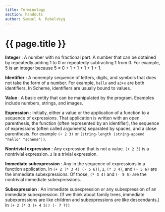 ```yaml
---
title: Terminology
section: handouts
author: Samuel A. Rebelskyg
---
```

# {{ page.title }}

**Integer**
  : A number with no fractional part.  A number that can be obtained by repeatedly adding 1 to 0 or repeatedly subtracting 1 from 0.  For example, 5 is an integer because 5 = 0 + 1 + 1 + 1 + 1 + 1.

**Identifier**
  : A nonempty sequence of letters, digits, and symbols that does not take the form of a number.  For example, `hello` and `a3+x` are both identifiers.  In Scheme, identifiers are usually bound to values.

**Value**
  : A basic entity that can be manipulated by the program.  Examples include numbers, 
    strings, and images.

**Expression**
  : Initially, either a value or the application of a function to
    a sequence of expressions.  That application is written with
    an open parenthesis, the function (often represented by an
    identifier), the sequence of expressions (often called arguments)
    separated by spaces, and a close parenthesis.  For example `(+ 2 3)`
    or `(string-length (string-append "hello" "scheme"))`.

**Nontrivial expression**
  : Any expression that is not a value.  `(+ 2 3)` is a nontrivial
  expression.  `2` is a trivial expression.

**Immediate subexpression**
  : Any in the sequence of expressions in a function application.
    In `(+ 2 (* 3 4) (- 5 6))`, `2`, `(* 3 4)`, and `(- 5 6)` are
    the immediate subexpressions.  Of those, `(* 3 4)` and
    `(- 5 6)` are the nontrivial immediate subexpressions.

**Subexpression**
  : An immediate subexpression or any subexpression of an immediate
    subexpression.  (If we think about family trees, immediate
    subexpressions are like children and subexpressions are like
    descendants.)
    In `(+ 2 (* 3 (+ 4 5)) (- 7 7))`
